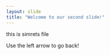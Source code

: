 ```yaml
---
layout: slide
title: "Welcome to our second slide!"
---
```


this is simrets file

Use the left arrow to go back!
